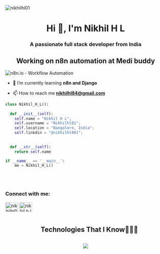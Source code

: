 <p align="left"> <img src="https://komarev.com/ghpvc/?username=nikhilhl01&label=Profile%20views&color=0e75b6&style=flat" alt="nikhilhl01" /> </p>

<h1 align="center">Hi 👋, I'm Nikhil H L</h1>
<h3 align="center">A passionate full stack developer from India</h3>


<h2 align="center">Working on n8n automation at Medi buddy</h2>

![n8n.io - Workflow Automation](https://user-images.githubusercontent.com/65276001/173571060-9f2f6d7b-bac0-43b6-bdb2-001da9694058.png)




- 🌱 I’m currently learning **n8n and Django**

- 📫 How to reach me **nikhilhl84@gmail.com**

```python
class Nikhil_H_L():
    
  def __init__(self):
    self.name = "Nikhil H L";
    self.username = "Nikhilhl01";
    self.location = "Bangalore, India";
    self.linkdin = "@nikhilhl001";
    
  
  def __str__(self):
    return self.name

if __name__ == '__main__':
    me = Nikhil_H_L()
```
<br><br>
<h3 align="left">Connect with me:</h3>
<p align="left">
<a href="https://linkedin.com/in/nikhilhl001" target="blank"><img align="center" src="https://raw.githubusercontent.com/rahuldkjain/github-profile-readme-generator/master/src/images/icons/Social/linked-in-alt.svg" alt="nikhilhl001" height="30" width="40" /></a>
<a href="https://instagram.com/nikhil.h.l" target="blank"><img align="center" src="https://raw.githubusercontent.com/rahuldkjain/github-profile-readme-generator/master/src/images/icons/Social/instagram.svg" alt="nikhil.h.l" height="30" width="40" /></a>
</p>



<div id="user-content-toc">
  <ul align="center">
    <summary><h2 style="display: inline-block">Technologies That I Know👨🏻‍💻</h2></summary>
  </ul>
</div>
<!--tech stack icons-->
<p align="center">
  <a href="https://skillicons.dev">
    <img src="https://skillicons.dev/icons?i=html,css,js,bootstrap,react,git,django,github,mysql,postman,python,vscode&perline=14" />
  </a>
</p>
